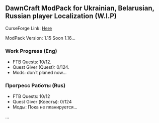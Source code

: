 ## DawnCraft ModPack for Ukrainian, Belarusian, Russian player Localization (W.I.P)

CurseForge Link: [Here](https://www.curseforge.com/minecraft/modpacks/dawn-craft "DawnCraft - An Adventure RPG Modpack")

ModPack Version: 1.15 Soon 1.16...



### Work Progress (Eng)

 - FTB Quests: 10/12. 
 - Quest Giver (Quest): 0/124.
 - Mods: don`t planed now...

### Прогресс Работы (Rus)

 - FTB Quests: 10/12
 - Quest Giver (Квесты): 0/124
 - Моды: Пока не планируется...

 ...
